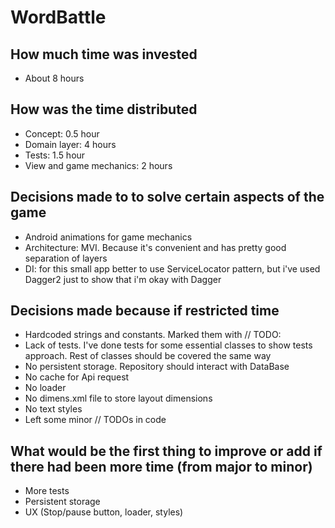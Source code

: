 # WordBattle

## How much time was invested
- About 8 hours

## How was the time distributed
- Concept: 0.5 hour
- Domain layer: 4 hours
- Tests: 1.5 hour
- View and game mechanics: 2 hours

## Decisions made to to solve certain aspects of the game
- Android animations for game mechanics
- Architecture: MVI. Because it's convenient and has pretty good separation of layers
- DI: for this small app better to use ServiceLocator pattern, but i've used Dagger2 just to show that i'm okay with Dagger

## Decisions made because if restricted time
- Hardcoded strings and constants. Marked them with // TODO:
- Lack of tests. I've done tests for some essential classes to show tests approach. Rest of classes should be covered the same way
- No persistent storage. Repository should interact with DataBase
- No cache for Api request
- No loader
- No dimens.xml file to store layout dimensions
- No text styles
- Left some minor // TODOs in code

## What would be the first thing to improve or add if there had been more time (from major to minor)
- More tests
- Persistent storage
- UX (Stop/pause button, loader, styles)
